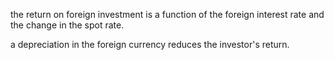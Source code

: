 the return on foreign investment is a function of the foreign interest rate and the change in the spot rate.

a depreciation in the foreign currency reduces the investor's return.